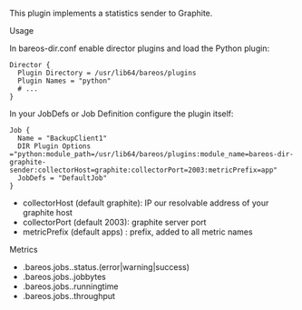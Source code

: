 This plugin implements a statistics sender to Graphite.

Usage

In bareos-dir.conf enable director plugins and load the Python plugin:

    Director {
      Plugin Directory = /usr/lib64/bareos/plugins
      Plugin Names = "python"
      # ...
    }

In your JobDefs or Job Definition configure the plugin itself:

    Job {
      Name = "BackupClient1"
      DIR Plugin Options ="python:module_path=/usr/lib64/bareos/plugins:module_name=bareos-dir-graphite-sender:collectorHost=graphite:collectorPort=2003:metricPrefix=app"
      JobDefs = "DefaultJob"
    }

* collectorHost (default graphite): IP our resolvable address of your graphite host
* collectorPort (default 2003): graphite server port
* metricPrefix (default apps) : prefix, added to all metric names

Metrics

* <metricPrefix>.bareos.jobs.<jobName>.status.(error|warning|success)
* <metricPrefix>.bareos.jobs.<jobName>.jobbytes
* <metricPrefix>.bareos.jobs.<jobName>.runningtime
* <metricPrefix>.bareos.jobs.<jobName>.throughput
